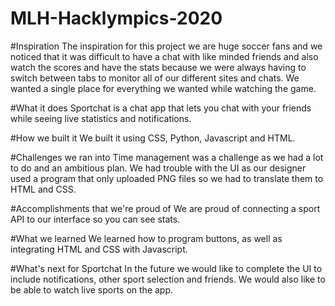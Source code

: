 # MLH-Hacklympics-2020
#Inspiration
The inspiration for this project we are huge soccer fans and we noticed that it was difficult to have a chat with like minded friends and also watch the scores and have the stats because we were always having to switch between tabs to monitor all of our different sites and chats. We wanted a single place for everything we wanted while watching the game.

#What it does
Sportchat is a chat app that lets you chat with your friends while seeing live statistics and notifications.

#How we built it
We built it using CSS, Python, Javascript and HTML.

#Challenges we ran into
Time management was a challenge as we had a lot to do and an ambitious plan. We had trouble with the UI as our designer used a program that only uploaded PNG files so we had to translate them to HTML and CSS.

#Accomplishments that we're proud of
We are proud of connecting a sport API to our interface so you can see stats.

#What we learned
We learned how to program buttons, as well as integrating HTML and CSS with Javascript.

#What's next for Sportchat
In the future we would like to complete the UI to include notifications, other sport selection and friends. We would also like to be able to watch live sports on the app.

